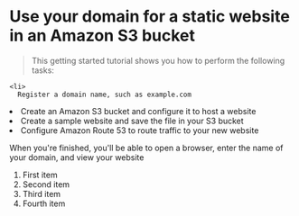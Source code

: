 # Use your domain for a static website in an Amazon S3 bucket

> This getting started tutorial shows you how to perform the following tasks:
> <ul>
    <li>
      Register a domain name, such as example.com
  </li>
  <li>
    Create an Amazon S3 bucket and configure it to host a website
  </li>
    <li>
    Create a sample website and save the file in your S3 bucket
  </li>
    <li>
    Configure Amazon Route 53 to route traffic to your new website
  </li>
</ul>








When you're finished, you'll be able to open a browser, enter the name of your domain, and view your website

<ol>
  <li>First item</li>
  <li>Second item</li>
  <li>Third item</li>
  <li>Fourth item</li>
</ol>
